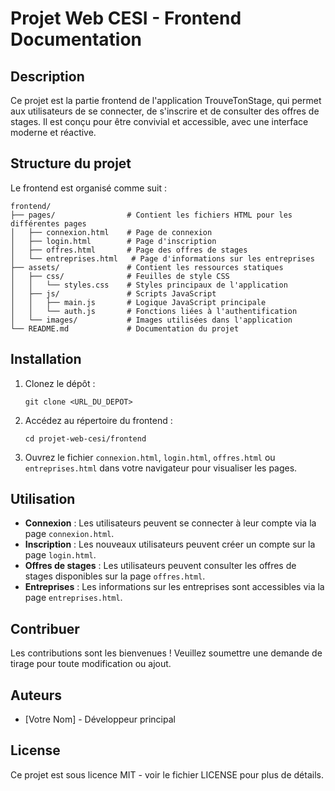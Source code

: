 # Projet Web CESI - Frontend Documentation

## Description
Ce projet est la partie frontend de l'application TrouveTonStage, qui permet aux utilisateurs de se connecter, de s'inscrire et de consulter des offres de stages. Il est conçu pour être convivial et accessible, avec une interface moderne et réactive.

## Structure du projet
Le frontend est organisé comme suit :

```
frontend/
├── pages/                # Contient les fichiers HTML pour les différentes pages
│   ├── connexion.html    # Page de connexion
│   ├── login.html        # Page d'inscription
│   ├── offres.html       # Page des offres de stages
│   └── entreprises.html   # Page d'informations sur les entreprises
├── assets/               # Contient les ressources statiques
│   ├── css/              # Feuilles de style CSS
│   │   └── styles.css    # Styles principaux de l'application
│   ├── js/               # Scripts JavaScript
│   │   ├── main.js       # Logique JavaScript principale
│   │   └── auth.js       # Fonctions liées à l'authentification
│   └── images/           # Images utilisées dans l'application
└── README.md             # Documentation du projet
```

## Installation
1. Clonez le dépôt :
   ```
   git clone <URL_DU_DEPOT>
   ```
2. Accédez au répertoire du frontend :
   ```
   cd projet-web-cesi/frontend
   ```
3. Ouvrez le fichier `connexion.html`, `login.html`, `offres.html` ou `entreprises.html` dans votre navigateur pour visualiser les pages.

## Utilisation
- **Connexion** : Les utilisateurs peuvent se connecter à leur compte via la page `connexion.html`.
- **Inscription** : Les nouveaux utilisateurs peuvent créer un compte sur la page `login.html`.
- **Offres de stages** : Les utilisateurs peuvent consulter les offres de stages disponibles sur la page `offres.html`.
- **Entreprises** : Les informations sur les entreprises sont accessibles via la page `entreprises.html`.

## Contribuer
Les contributions sont les bienvenues ! Veuillez soumettre une demande de tirage pour toute modification ou ajout.

## Auteurs
- [Votre Nom] - Développeur principal

## License
Ce projet est sous licence MIT - voir le fichier LICENSE pour plus de détails.